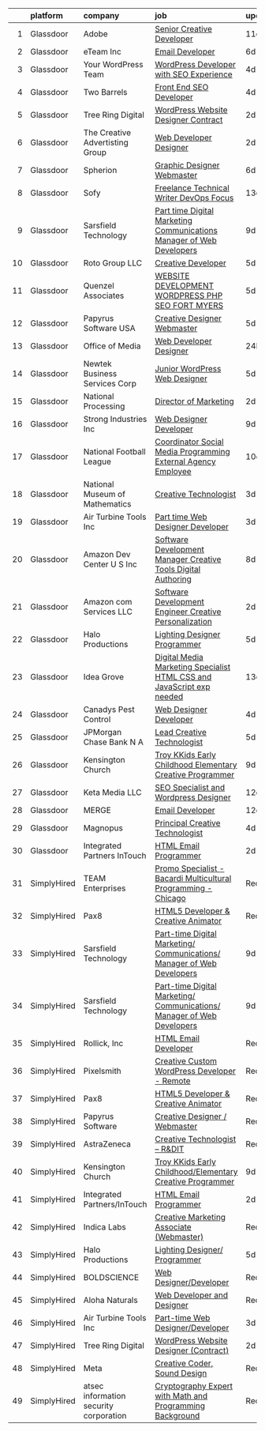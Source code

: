 

|    | platform    | company                                | job                                                                                                                                                                                                                                                                                                                                                                                                                                                                                                                                                                                                                                                                                                                                                                                                                                                                                                                                      | update_time   | location                 |
|---:|:------------|:---------------------------------------|:-----------------------------------------------------------------------------------------------------------------------------------------------------------------------------------------------------------------------------------------------------------------------------------------------------------------------------------------------------------------------------------------------------------------------------------------------------------------------------------------------------------------------------------------------------------------------------------------------------------------------------------------------------------------------------------------------------------------------------------------------------------------------------------------------------------------------------------------------------------------------------------------------------------------------------------------|:--------------|:-------------------------|
|  1 | Glassdoor   | Adobe                                  | [Senior Creative Developer](https://www.glassdoor.com/partner/jobListing.htm?pos=119&ao=1136043&s=58&guid=00000182342cddccbae04ee31934eacc&src=GD_JOB_AD&t=SR&vt=w&cs=1_dba9d261&cb=1658732732405&jobListingId=1008002527802&jrtk=3-0-1g8q2pnlo2a6v001-1g8q2pnm7jijf800-4f8cd1bf38d973ef-)                                                                                                                                                                                                                                                                                                                                                                                                                                                                                                                                                                                                                                               | 11d           | New York, NY             |
|  2 | Glassdoor   | eTeam Inc                              | [Email Developer](https://www.glassdoor.com/partner/jobListing.htm?pos=123&ao=1136043&s=58&guid=00000182342cddccbae04ee31934eacc&src=GD_JOB_AD&t=SR&vt=w&cs=1_f0503b85&cb=1658732732405&jobListingId=1008012173899&jrtk=3-0-1g8q2pnlo2a6v001-1g8q2pnm7jijf800-2b6496e4b20251eb-)                                                                                                                                                                                                                                                                                                                                                                                                                                                                                                                                                                                                                                                         | 6d            | McLean, VA               |
|  3 | Glassdoor   | Your WordPress Team                    | [WordPress Developer with SEO Experience](https://www.glassdoor.com/partner/jobListing.htm?pos=126&ao=1136043&s=58&guid=00000182342cddccbae04ee31934eacc&src=GD_JOB_AD&t=SR&vt=w&ea=1&cs=1_ccda7050&cb=1658732732406&jobListingId=1008016773584&jrtk=3-0-1g8q2pnlo2a6v001-1g8q2pnm7jijf800-d713ad1013409eeb-)                                                                                                                                                                                                                                                                                                                                                                                                                                                                                                                                                                                                                            | 4d            | Remote                   |
|  4 | Glassdoor   | Two Barrels                            | [Front End SEO Developer](https://www.glassdoor.com/partner/jobListing.htm?pos=115&ao=1136043&s=58&guid=00000182342cddccbae04ee31934eacc&src=GD_JOB_AD&t=SR&vt=w&cs=1_8e938e6b&cb=1658732732402&jobListingId=1008017355300&jrtk=3-0-1g8q2pnlo2a6v001-1g8q2pnm7jijf800-0270003f72961650-)                                                                                                                                                                                                                                                                                                                                                                                                                                                                                                                                                                                                                                                 | 4d            | Remote                   |
|  5 | Glassdoor   | Tree Ring Digital                      | [WordPress Website Designer  Contract ](https://www.glassdoor.com/partner/jobListing.htm?pos=111&ao=1136043&s=58&guid=00000182342cddccbae04ee31934eacc&src=GD_JOB_AD&t=SR&vt=w&ea=1&cs=1_83dce664&cb=1658732732401&jobListingId=1008023268607&jrtk=3-0-1g8q2pnlo2a6v001-1g8q2pnm7jijf800-8a16198373301fda-)                                                                                                                                                                                                                                                                                                                                                                                                                                                                                                                                                                                                                              | 2d            | Remote                   |
|  6 | Glassdoor   | The Creative Advertisting Group        | [Web Developer Designer](https://www.glassdoor.com/partner/jobListing.htm?pos=129&ao=1136043&s=58&guid=00000182342cddccbae04ee31934eacc&src=GD_JOB_AD&t=SR&vt=w&ea=1&cs=1_f41cacac&cb=1658732732406&jobListingId=1008022878835&jrtk=3-0-1g8q2pnlo2a6v001-1g8q2pnm7jijf800-398d84bd626d32fa-)                                                                                                                                                                                                                                                                                                                                                                                                                                                                                                                                                                                                                                             | 2d            | Littleton, CO            |
|  7 | Glassdoor   | Spherion                               | [Graphic Designer Webmaster](https://www.glassdoor.com/partner/jobListing.htm?pos=105&ao=1110586&s=58&guid=00000182342cddccbae04ee31934eacc&src=GD_JOB_AD&t=SR&vt=w&ea=1&cs=1_027e2a23&cb=1658732732401&jobListingId=1008012218964&cpc=3E251C7E648E8D76&jrtk=3-0-1g8q2pnlo2a6v001-1g8q2pnm7jijf800-899cd6194d7e536e--6NYlbfkN0AScrANnHgJFbylrovrk75_bYZoHSX2PRUZUzkYSLEwIg9nswHQDhRmx4I3g7nvK_9dD2ly7NM5XaMOcjTcEnVTXCxqjnViLEvx-_rlWlU3I1tgcML9NQKYDeHpDxiSdiGz8QIv0xgHLmzGUQk7Brh3NQjSRFgvIzwPoy-iaV33j5gNj3pHSgfoSHVlUJGPPe_Gto_i5voWQX7iVEwNcHx_gkJ9u3XaD7EhO5WxhtKJJ14GLkP4CurYM6J_rwhXHpRvNsHIMgM3TpOs5eYt9lpo4gIy11A1kShuyKxbe0MSIxoToU-aetOCcN1Hm4oeQ9xGI8dR-VJCAL4R7gaBTe2dbFO1Uze2uvCbCD2OXobQCqM-cpG64FCZOGILYzDPLJw50QdUjhS8WwMetrhuXu77TdAb-IM89wTDdNhRGOAdVeyryRAtnXhB-WMKWodIGbzT0hQ-Q6Bh6NckJ9tsW3nMH5SlUU5mQ32Hdaeaq-VMcuCCTclCwQ2qvKXIlmtHvWU3WfNVLvjUYD0kPZw_1Cqp)                                                    | 6d            | Reading, PA              |
|  8 | Glassdoor   | Sofy                                   | [Freelance Technical Writer  DevOps Focus ](https://www.glassdoor.com/partner/jobListing.htm?pos=124&ao=1136043&s=58&guid=00000182342cddccbae04ee31934eacc&src=GD_JOB_AD&t=SR&vt=w&ea=1&cs=1_1ea5893c&cb=1658732732406&jobListingId=1007997904701&jrtk=3-0-1g8q2pnlo2a6v001-1g8q2pnm7jijf800-b93f97ad55c53494-)                                                                                                                                                                                                                                                                                                                                                                                                                                                                                                                                                                                                                          | 13d           | Remote                   |
|  9 | Glassdoor   | Sarsfield Technology                   | [Part time Digital Marketing  Communications  Manager of Web Developers](https://www.glassdoor.com/partner/jobListing.htm?pos=107&ao=1110586&s=58&guid=00000182342cddccbae04ee31934eacc&src=GD_JOB_AD&t=SR&vt=w&ea=1&cs=1_9a966abd&cb=1658732732401&jobListingId=1008007879843&jrtk=3-0-1g8q2pnlo2a6v001-1g8q2pnm7jijf800-f33710e5bbf2b381--6NYlbfkN0DrN2vAHzTYW0-tITaspRABERJ4u5KIVbAeGUWsVkg9JREm3FT5BlTrJQN5oPr-4gUHnTxj0gA2jWlPAxCfrLGaoio9JeOQCH-2_NQVpWj8dpp2iyPo-v6YB7-oRcjaHz2tH1zo21q7VTfc97qOegYijR6eWbdP6m7ZxPUtZZIb07yXrpBF-nFKBwPRBp2eea0X_vnkHgTSwnAzc7oJcdvCid3kQSo2s48BQOcyzZsSBFxduNKckt3dD046VsKK7EpIfvaYU-6TV-sNLtZzlywj1Mzp4gSvDEtkF9gTwN_iYOXA9QuM4GRpYTPQNJpztQgNHhkhguNUnbCj9uxHfsMvvKzwPVQzf7Z1A1TCwsc7uBabYJPHqbZe0nDqImhoVyUUzJLlNqr5130_rTC4nT9xNWa_OSOCSPZeqVfZpEjbnfXPfN7lBxO0hdZ9M2dC-XxGdyLy1F5wR2-hyH5VnjLxYD4Q9BcJDN9YWr1Pufa0VT09_3L2IYgwQ5psYQZ0mY5ULLAqsCmtR6Y7kVX1gBfDwX9cjPT-NNAhKmVSBoqkUw%3D%3D) | 9d            | Remote                   |
| 10 | Glassdoor   | Roto Group LLC                         | [Creative Developer](https://www.glassdoor.com/partner/jobListing.htm?pos=118&ao=1136043&s=58&guid=00000182342cddccbae04ee31934eacc&src=GD_JOB_AD&t=SR&vt=w&ea=1&cs=1_50f9ca2d&cb=1658732732402&jobListingId=1008016144285&jrtk=3-0-1g8q2pnlo2a6v001-1g8q2pnm7jijf800-22d4b1dcf63ebc2c-)                                                                                                                                                                                                                                                                                                                                                                                                                                                                                                                                                                                                                                                 | 5d            | Columbus, OH             |
| 11 | Glassdoor   | Quenzel   Associates                   | [WEBSITE DEVELOPMENT  WORDPRESS   PHP   SEO  FORT MYERS](https://www.glassdoor.com/partner/jobListing.htm?pos=102&ao=1110586&s=58&guid=00000182342cddccbae04ee31934eacc&src=GD_JOB_AD&t=SR&vt=w&ea=1&cs=1_6bfbe1e2&cb=1658732732400&jobListingId=1008015464406&cpc=B7469C7A79480C49&jrtk=3-0-1g8q2pnlo2a6v001-1g8q2pnm7jijf800-baadc844900ced4a--6NYlbfkN0DdNONLqhA8z6QrX6vw37qu8cGScUjPKwqVQr3YAsb4-4kNYp2ihaw9KPez-BMD6mZvpKeWGDjoPevstFlLD42YBVJhOos-MPgWAA-xZYgZND-Gvd2fWVMTvaePJtCgGIdysdm_UUMJfwVKMmPjnfGaTJ9BZIiJVi_NY0BATVylaqeUhCvM3arEH_u_uw_x_YRSprSjNdyQBR9plD-uLiO2uSUW22FTlX5u4lpzShbuCk4n2pnfqsUGXgTc7qbCWqp3tMp5F2_V8z-NE5PtGdpTNsxkMSlkkpPYydzYhWB87v9Mb815YNs3Cwvd0uBnC9MdrVk8t4u3yl-0R79BbFn_G6lJ2PZ4w5zAh9c5e9aD67NRv3LDpDcwNMgFl0NcC6nVR3yAyUz00Wo8TySu47oQ801Oa62kmEiMsB-58cBqZdN1eLEA0jywbkAFEOoJWzVr5mjGwG-Vb0q-dGX_tqAbBvb7xKyVx5i5XwBnEiDmC_9qs0ispsf3T-Zv6K-C5COkUWX2PSwl1atKM_Mv-_CY4x1lg3MnZaM%3D)          | 5d            | Fort Myers, FL           |
| 12 | Glassdoor   | Papyrus Software USA                   | [Creative Designer Webmaster](https://www.glassdoor.com/partner/jobListing.htm?pos=117&ao=1136043&s=58&guid=00000182342cddccbae04ee31934eacc&src=GD_JOB_AD&t=SR&vt=w&ea=1&cs=1_181e5ffd&cb=1658732732402&jobListingId=1008014201960&jrtk=3-0-1g8q2pnlo2a6v001-1g8q2pnm7jijf800-da9068b561efedb7-)                                                                                                                                                                                                                                                                                                                                                                                                                                                                                                                                                                                                                                        | 5d            | Southlake, TX            |
| 13 | Glassdoor   | Office of Media                        | [Web Developer Designer](https://www.glassdoor.com/partner/jobListing.htm?pos=130&ao=1136043&s=58&guid=00000182342cddccbae04ee31934eacc&src=GD_JOB_AD&t=SR&vt=w&cs=1_99e867f6&cb=1658732732406&jobListingId=1008026059952&jrtk=3-0-1g8q2pnlo2a6v001-1g8q2pnm7jijf800-030a9990a3dc94c6-)                                                                                                                                                                                                                                                                                                                                                                                                                                                                                                                                                                                                                                                  | 24h           | San Diego, CA            |
| 14 | Glassdoor   | Newtek Business Services Corp          | [Junior WordPress Web Designer](https://www.glassdoor.com/partner/jobListing.htm?pos=112&ao=1136043&s=58&guid=00000182342cddccbae04ee31934eacc&src=GD_JOB_AD&t=SR&vt=w&ea=1&cs=1_a2cc7754&cb=1658732732402&jobListingId=1008015002972&jrtk=3-0-1g8q2pnlo2a6v001-1g8q2pnm7jijf800-8955ce37f6007486-)                                                                                                                                                                                                                                                                                                                                                                                                                                                                                                                                                                                                                                      | 5d            | Remote                   |
| 15 | Glassdoor   | National Processing                    | [Director of Marketing](https://www.glassdoor.com/partner/jobListing.htm?pos=101&ao=1110586&s=58&guid=00000182342cddccbae04ee31934eacc&src=GD_JOB_AD&t=SR&vt=w&ea=1&cs=1_3a7b009b&cb=1658732732400&jobListingId=1008023535378&cpc=5AD91290C07BA34D&jrtk=3-0-1g8q2pnlo2a6v001-1g8q2pnm7jijf800-18de8330c96630c0--6NYlbfkN0C7FdYqye7fR5lUV8IgWPkZ54W6iO3v9h1VSxsEbL_uy31Z5LX8bX0YmNYx2hA5h5eyNugiOdgyX6ayJodgr4GVZaGy7PKmS9hN7Vu_DXILAjuEy7DoH8D-fJvxD0mNfbTz-WSlcH2OCuD3LiQmy409QUjPxHrADcpcbmEObCxSxnxPg-m1SbqBgQCulaToi78Ls0dk3bXbZ7Sr1lE-cibw0gVS-Plh_NtdKz_mJ1Ub63gxSC8kWws5QixwcOOiUV9--CrjFHMnSuOFbZ4nA5EFHP8apdzO5i3lxNavA65DSF_3L8lXek6N_nXc6Em8A83zO9kpTzdIJpE6hD4NDUs6S__88KCnAvB0Y0O8kNDAkM92asT53J9HIniIVswd5jFwVWMOPXbyx2bEMiSFTDJxJ_gBIKssnOSmXthAXkCzWH0lYBCNMfJjMD9qDLlS2VXjTa2oDW9Rip0n7cIdbR7ytg3sD6IOonAkKTD-SQ0WyrHziOCmQRi13fuxgOlA7fkZAL0gnd0CEw%3D%3D)                                                             | 2d            | Orem, UT                 |
| 16 | Glassdoor   | Strong Industries Inc                  | [Web Designer Developer](https://www.glassdoor.com/partner/jobListing.htm?pos=104&ao=1110586&s=58&guid=00000182342cddccbae04ee31934eacc&src=GD_JOB_AD&t=SR&vt=w&ea=1&cs=1_81bf23e7&cb=1658732732401&jobListingId=1008007901691&cpc=40021B6B9FB64F38&jrtk=3-0-1g8q2pnlo2a6v001-1g8q2pnm7jijf800-4f92cc2faa6ace89--6NYlbfkN0AaAh-T7aBUNEyWZAMeJioHp9n-56TjfRd1exjU7yaUmSUR1AdsK2zYMyM_gote3a86ng6VCn9OTRgQq_1npgN3lEIkYsJV1g4yzIIkNfoHc4UJx4kgA4USL7bhSlncZJiBMvSZNphLigjGG9un9xYqaG7bYb_YkKSKPKm8cRkI9FKZOaab3Dk2NV5uVybuhUnpy6RBD1M_0-0i1hPwb-Ekt0r3DL2hUgGxZZCQFPihOOrIxJbCg9fSs3CS0Ay7XoxvjHJiI88k7wiFGrjd5W8bFkZ426y_Ws-OOPq4Ra-mTrqL8v-97K2iAWGaUJBvQoLD6q-kfxYgcsj3GV58RoAd0ad-Ypp3gHsMasIAaNGDoQXXEzwxARTQ73-Wd8WnRTgWx1ETb2reuHylkyfAH2HHZt_VpGNx7_h5_97ZLWd9Q6q7QYDD26TRC-fRPiiAqXo8VatzBnJ9urmXwgszLp8ktYGGiv4O3WA6LYnTIpO3DoRK-pAcftIXEGiJ8Lh4rIlNdHfcBZCiRQ%3D%3D)                                                            | 9d            | Northumberland, PA       |
| 17 | Glassdoor   | National Football League               | [Coordinator  Social Media Programming  External Agency Employee ](https://www.glassdoor.com/partner/jobListing.htm?pos=114&ao=1136043&s=58&guid=00000182342cddccbae04ee31934eacc&src=GD_JOB_AD&t=SR&vt=w&cs=1_2be5562e&cb=1658732732402&jobListingId=1008005817761&jrtk=3-0-1g8q2pnlo2a6v001-1g8q2pnm7jijf800-dbd6f69fe620b09e-)                                                                                                                                                                                                                                                                                                                                                                                                                                                                                                                                                                                                        | 10d           | Inglewood, CA            |
| 18 | Glassdoor   | National Museum of Mathematics         | [Creative Technologist](https://www.glassdoor.com/partner/jobListing.htm?pos=121&ao=1136043&s=58&guid=00000182342cddccbae04ee31934eacc&src=GD_JOB_AD&t=SR&vt=w&ea=1&cs=1_7a267364&cb=1658732732405&jobListingId=1008020606905&jrtk=3-0-1g8q2pnlo2a6v001-1g8q2pnm7jijf800-c3aa30a987d3e6d0-)                                                                                                                                                                                                                                                                                                                                                                                                                                                                                                                                                                                                                                              | 3d            | New York, NY             |
| 19 | Glassdoor   | Air Turbine Tools Inc                  | [Part time Web Designer Developer](https://www.glassdoor.com/partner/jobListing.htm?pos=110&ao=1136043&s=58&guid=00000182342cddccbae04ee31934eacc&src=GD_JOB_AD&t=SR&vt=w&ea=1&cs=1_3dcffe8c&cb=1658732732401&jobListingId=1008021218997&jrtk=3-0-1g8q2pnlo2a6v001-1g8q2pnm7jijf800-abdd88d45579cdf9-)                                                                                                                                                                                                                                                                                                                                                                                                                                                                                                                                                                                                                                   | 3d            | Remote                   |
| 20 | Glassdoor   | Amazon Dev Center U S   Inc            | [Software Development Manager  Creative Tools   Digital Authoring](https://www.glassdoor.com/partner/jobListing.htm?pos=128&ao=1136043&s=58&guid=00000182342cddccbae04ee31934eacc&src=GD_JOB_AD&t=SR&vt=w&cs=1_000c9f13&cb=1658732732406&jobListingId=1008009352607&jrtk=3-0-1g8q2pnlo2a6v001-1g8q2pnm7jijf800-c498432651e3c89e-)                                                                                                                                                                                                                                                                                                                                                                                                                                                                                                                                                                                                        | 8d            | Seattle, WA              |
| 21 | Glassdoor   | Amazon com Services LLC                | [Software Development Engineer  Creative Personalization](https://www.glassdoor.com/partner/jobListing.htm?pos=108&ao=1136043&s=58&guid=00000182342cddccbae04ee31934eacc&src=GD_JOB_AD&t=SR&vt=w&cs=1_d2c09835&cb=1658732732401&jobListingId=1008023508743&jrtk=3-0-1g8q2pnlo2a6v001-1g8q2pnm7jijf800-58db2169cdbec0c2-)                                                                                                                                                                                                                                                                                                                                                                                                                                                                                                                                                                                                                 | 2d            | Remote                   |
| 22 | Glassdoor   | Halo Productions                       | [Lighting Designer  Programmer](https://www.glassdoor.com/partner/jobListing.htm?pos=106&ao=1110586&s=58&guid=00000182342cddccbae04ee31934eacc&src=GD_JOB_AD&t=SR&vt=w&ea=1&cs=1_519b962b&cb=1658732732401&jobListingId=1008015096984&cpc=F5E96E35A1725171&jrtk=3-0-1g8q2pnlo2a6v001-1g8q2pnm7jijf800-0bcaae8eeee308c3--6NYlbfkN0BEvJRdBrHVa_YlZspkjxNvNcULpg1dVZ_4c2JuuP3YMR1Wsi_cnGdYV8EHBUGbkZmss4oE729CtO0VHdeE4jazau9PPpMmuAYR0Vxq3jqRcTncECxuQTSyBHO9X1UChQ2DMLYyUXNh0BZQLL3SdZ1bv7_Yb5fAAUWHQgasTVrzFO7wTZFXm4KMc3oxChq3ASgE6eOUQwkbhrOsZsnbdFDK0K63dtoOD2gpRFy10nqEDKOy1yzqTqS6JJvQkE2RrxN_D_rVwSzPaOVDuYcf70-LmgnaxhTOBaYctjwd4xY8ePZFeuwwrEK053y9aV_W_r_4DjC74DwTFjza1HcYT2ZtdkJ7GJPLIR0-ZyD8j-8zhhrFQ7L8d-9YgD2Cu5RxqJFsW4geBPQRaUNCSoIbAEhm7XVHiiT0XWnzSf73f1dqHCWeUmRkin_Ylz0johytUQa2TLg1stC-XWjZRJ7NhszgVFZuU_gF8LZnKyTfRg8eFCpvB_oPac-0cwzOwRemI5pwFhpwcSDlFg%3D%3D)                                                     | 5d            | Far Rockaway, NY         |
| 23 | Glassdoor   | Idea Grove                             | [Digital Media   Marketing Specialist  HTML  CSS and JavaScript exp needed ](https://www.glassdoor.com/partner/jobListing.htm?pos=113&ao=1136043&s=58&guid=00000182342cddccbae04ee31934eacc&src=GD_JOB_AD&t=SR&vt=w&ea=1&cs=1_6fa7d623&cb=1658732732402&jobListingId=1007997916789&jrtk=3-0-1g8q2pnlo2a6v001-1g8q2pnm7jijf800-d3708a3479a27e09-)                                                                                                                                                                                                                                                                                                                                                                                                                                                                                                                                                                                         | 13d           | Remote                   |
| 24 | Glassdoor   | Canadys Pest Control                   | [Web Designer Developer](https://www.glassdoor.com/partner/jobListing.htm?pos=122&ao=1136043&s=58&guid=00000182342cddccbae04ee31934eacc&src=GD_JOB_AD&t=SR&vt=w&ea=1&cs=1_9ffd4727&cb=1658732732405&jobListingId=1008017083812&jrtk=3-0-1g8q2pnlo2a6v001-1g8q2pnm7jijf800-bfb1181bf9d3d595-)                                                                                                                                                                                                                                                                                                                                                                                                                                                                                                                                                                                                                                             | 4d            | Lumber Bridge, NC        |
| 25 | Glassdoor   | JPMorgan Chase Bank  N A               | [Lead Creative Technologist](https://www.glassdoor.com/partner/jobListing.htm?pos=120&ao=1136043&s=58&guid=00000182342cddccbae04ee31934eacc&src=GD_JOB_AD&t=SR&vt=w&cs=1_26ec1a1c&cb=1658732732403&jobListingId=1008013614400&jrtk=3-0-1g8q2pnlo2a6v001-1g8q2pnm7jijf800-90b057ca55e2d0fa-)                                                                                                                                                                                                                                                                                                                                                                                                                                                                                                                                                                                                                                              | 5d            | New York, NY             |
| 26 | Glassdoor   | Kensington Church                      | [Troy KKids Early Childhood Elementary Creative Programmer](https://www.glassdoor.com/partner/jobListing.htm?pos=116&ao=1136043&s=58&guid=00000182342cddccbae04ee31934eacc&src=GD_JOB_AD&t=SR&vt=w&cs=1_e994eb40&cb=1658732732402&jobListingId=1008009001538&jrtk=3-0-1g8q2pnlo2a6v001-1g8q2pnm7jijf800-6d781f307ab240c8-)                                                                                                                                                                                                                                                                                                                                                                                                                                                                                                                                                                                                               | 9d            | Troy, MI                 |
| 27 | Glassdoor   | Keta Media  LLC                        | [SEO Specialist and Wordpress Designer](https://www.glassdoor.com/partner/jobListing.htm?pos=103&ao=1110586&s=58&guid=00000182342cddccbae04ee31934eacc&src=GD_JOB_AD&t=SR&vt=w&ea=1&cs=1_a7de5dd6&cb=1658732732400&jobListingId=1008001266514&cpc=48866614B099111A&jrtk=3-0-1g8q2pnlo2a6v001-1g8q2pnm7jijf800-5c137231d4889739--6NYlbfkN0CUg84Qsrj4qHTdZVaZi67HzZ55XAw5-4mqHdmOIUVqc3Aj9HmJIPfNp7sBWzuffGSr8YlEzS3m2yHSQWIYN7fMiPpnG4uylwZtiNrTdQkQITM7MSZX8XAyIcIxabcjTGTUy4etnmAniooFtVFXS4LhM1FGZ3Si337ngGZRaXwML8XYnVk0o2s0B5_njQsV5KNZ4sIUmU_1fxX8A6p-b01k1ApIDJIIBnRqIu2nQoEyIQRWaqLfUDQ2wRMVA_Uz9DuNLUYcUzCwABdemFLCISjSZWAMYKJSwPASId35MSAeCNDOPf9cuBpckF0cR5vjFyJJ0Cn_S3edoroQg39-kuubN3FWKrqGRUrRuJl-obQm5tM2D1BVc-UiuMKMTpUryRwdvPwNRfM7EZpruO0qkl878ub-zf9rmxVAexnEgNAdTy7jDdmjJvmyEFrwlnqM2Io1K8Qr12KrL1nmMYT3CaWw7xxdiYw2uByyfCEYEwbNf93ZqXhVkR1LwU2CjJ9XlgiW9wcR6VKpDTTNNgyvCl2gvwhiPN5AlZA%3D)                           | 12d           | Knoxville, TN            |
| 28 | Glassdoor   | MERGE                                  | [Email Developer](https://www.glassdoor.com/partner/jobListing.htm?pos=127&ao=1136043&s=58&guid=00000182342cddccbae04ee31934eacc&src=GD_JOB_AD&t=SR&vt=w&cs=1_714dfb5e&cb=1658732732406&jobListingId=1008000055625&jrtk=3-0-1g8q2pnlo2a6v001-1g8q2pnm7jijf800-08f78359d1fa5818-)                                                                                                                                                                                                                                                                                                                                                                                                                                                                                                                                                                                                                                                         | 12d           | Denver, CO               |
| 29 | Glassdoor   | Magnopus                               | [Principal Creative Technologist](https://www.glassdoor.com/partner/jobListing.htm?pos=125&ao=1136043&s=58&guid=00000182342cddccbae04ee31934eacc&src=GD_JOB_AD&t=SR&vt=w&ea=1&cs=1_4d61786b&cb=1658732732406&jobListingId=1008018287924&jrtk=3-0-1g8q2pnlo2a6v001-1g8q2pnm7jijf800-df8a760ba6d461b7-)                                                                                                                                                                                                                                                                                                                                                                                                                                                                                                                                                                                                                                    | 4d            | Los Angeles, CA          |
| 30 | Glassdoor   | Integrated Partners InTouch            | [HTML Email Programmer](https://www.glassdoor.com/partner/jobListing.htm?pos=109&ao=1136043&s=58&guid=00000182342cddccbae04ee31934eacc&src=GD_JOB_AD&t=SR&vt=w&ea=1&cs=1_1b1789c8&cb=1658732732401&jobListingId=1008023210574&jrtk=3-0-1g8q2pnlo2a6v001-1g8q2pnm7jijf800-4b4a724bd138c34b-)                                                                                                                                                                                                                                                                                                                                                                                                                                                                                                                                                                                                                                              | 2d            | Waltham, MA              |
| 31 | SimplyHired | TEAM Enterprises                       | [Promo Specialist - Bacardi Multicultural Programming - Chicago](https://www.simplyhired.com/job/dR94f8Z8qHiB__aS-x5IuZ0kIy2noixDL5o9EdqOVRGe0Sn_vBmyXQ?q=creative+programmer)                                                                                                                                                                                                                                                                                                                                                                                                                                                                                                                                                                                                                                                                                                                                                           | Recently      | Chicago, IL +4 locations |
| 32 | SimplyHired | Pax8                                   | [HTML5 Developer & Creative Animator](https://www.simplyhired.com/job/DcI9boA9QAGhvEhJ0nrKDcXbjJdV-Xc9RNA8XU8-WgXmrk0-CIjjnA?q=creative+programmer)                                                                                                                                                                                                                                                                                                                                                                                                                                                                                                                                                                                                                                                                                                                                                                                      | Recently      | Denver, CO               |
| 33 | SimplyHired | Sarsfield Technology                   | [Part-time Digital Marketing/ Communications/ Manager of Web Developers](https://www.simplyhired.com/job/macHK6dkeEfQn7hPYSxYcVYl8ceCtRP3O8HbIY1wHx7dXf80-SWHvw?q=creative+programmer)                                                                                                                                                                                                                                                                                                                                                                                                                                                                                                                                                                                                                                                                                                                                                   | 9d            | Remote                   |
| 34 | SimplyHired | Sarsfield Technology                   | [Part-time Digital Marketing/ Communications/ Manager of Web Developers](https://www.simplyhired.com/job/macHK6dkeEfQn7hPYSxYcVYl8ceCtRP3O8HbIY1wHx7dXf80-SWHvw?q=creative+programmer)                                                                                                                                                                                                                                                                                                                                                                                                                                                                                                                                                                                                                                                                                                                                                   | 9d            | Remote                   |
| 35 | SimplyHired | Rollick, Inc                           | [HTML Email Developer](https://www.simplyhired.com/job/XOBvr-FPlcbrKDU6fwn7cySQFiXUBT59WK26gB6UhBDl1ROl_YjQ4g?q=creative+programmer)                                                                                                                                                                                                                                                                                                                                                                                                                                                                                                                                                                                                                                                                                                                                                                                                     | Recently      | Remote                   |
| 36 | SimplyHired | Pixelsmith                             | [Creative Custom WordPress Developer - Remote](https://www.simplyhired.com/job/CSMe5ZOiD_hcyiyf1R0d0crfmboeiyB266PClwOQXhmqnPgx6T0RvA?q=creative+programmer)                                                                                                                                                                                                                                                                                                                                                                                                                                                                                                                                                                                                                                                                                                                                                                             | Recently      | Remote                   |
| 37 | SimplyHired | Pax8                                   | [HTML5 Developer & Creative Animator](https://www.simplyhired.com/job/DcI9boA9QAGhvEhJ0nrKDcXbjJdV-Xc9RNA8XU8-WgXmrk0-CIjjnA?q=creative+programmer)                                                                                                                                                                                                                                                                                                                                                                                                                                                                                                                                                                                                                                                                                                                                                                                      | Recently      | Denver, CO               |
| 38 | SimplyHired | Papyrus Software                       | [Creative Designer / Webmaster](https://www.simplyhired.com/job/epn4EeMXxxXbEsItJoBsygWYpPUXjML_NGzAIezAShrcXbzU548hFA?q=creative+programmer)                                                                                                                                                                                                                                                                                                                                                                                                                                                                                                                                                                                                                                                                                                                                                                                            | Recently      | Southlake, TX            |
| 39 | SimplyHired | AstraZeneca                            | [Creative Technologist – R&DIT](https://www.simplyhired.com/job/-m97RsB3g5jvtPWHINIUVrPtCg97cbfkcNXauojo1orhIozXlWHYsA?q=creative+programmer)                                                                                                                                                                                                                                                                                                                                                                                                                                                                                                                                                                                                                                                                                                                                                                                            | Recently      | Gaithersburg, MD         |
| 40 | SimplyHired | Kensington Church                      | [Troy KKids Early Childhood/Elementary Creative Programmer](https://www.simplyhired.com/job/V49F8e3eZzM0zpEpED696_GCxQK3h4h0yLjfp_1e02eK6M-SpgTEbQ?q=creative+programmer)                                                                                                                                                                                                                                                                                                                                                                                                                                                                                                                                                                                                                                                                                                                                                                | 9d            | Troy, MI                 |
| 41 | SimplyHired | Integrated Partners/InTouch            | [HTML Email Programmer](https://www.simplyhired.com/job/OUiXZA3LQuZ3ciALBvINlhIltThtEavT_p-9kr3irkCGUoMbViZi6g?q=creative+programmer)                                                                                                                                                                                                                                                                                                                                                                                                                                                                                                                                                                                                                                                                                                                                                                                                    | 2d            | Waltham, MA              |
| 42 | SimplyHired | Indica Labs                            | [Creative Marketing Associate (Webmaster)](https://www.simplyhired.com/job/CiOYg9ZwXWnfAfWFYgpeXNQ65sUJYFSHCYI9aKhasdAuHPtez9K0_g?q=creative+programmer)                                                                                                                                                                                                                                                                                                                                                                                                                                                                                                                                                                                                                                                                                                                                                                                 | Recently      | Albuquerque, NM          |
| 43 | SimplyHired | Halo Productions                       | [Lighting Designer/ Programmer](https://www.simplyhired.com/job/C_0gj2o1zpTJJV7TqU5g4xqQu7_kHqW4-Ekwc1CbnmHzPIlak2LRdw?q=creative+programmer)                                                                                                                                                                                                                                                                                                                                                                                                                                                                                                                                                                                                                                                                                                                                                                                            | 5d            | Far Rockaway, NY         |
| 44 | SimplyHired | BOLDSCIENCE                            | [Web Designer/Developer](https://www.simplyhired.com/job/sYUKzDCC9Ek4JY5njJSAAaDIO08fAnCCvpdH2_8zk4gdZMPFJhsCsw?q=creative+programmer)                                                                                                                                                                                                                                                                                                                                                                                                                                                                                                                                                                                                                                                                                                                                                                                                   | Recently      | Remote                   |
| 45 | SimplyHired | Aloha Naturals                         | [Web Developer and Designer](https://www.simplyhired.com/job/jVnFGFTfQEJrY9YznN07zixwHhWIO53amrdtc-gMIEFNd3kIfSnHjQ?q=creative+programmer)                                                                                                                                                                                                                                                                                                                                                                                                                                                                                                                                                                                                                                                                                                                                                                                               | Recently      | Redding, CA              |
| 46 | SimplyHired | Air Turbine Tools Inc                  | [Part-time Web Designer/Developer](https://www.simplyhired.com/job/ZdGEpFGZObCujYhDCGpxMC6FDjxRM3owF8xlKoIv0o7FdBgfG4srEQ?q=creative+programmer)                                                                                                                                                                                                                                                                                                                                                                                                                                                                                                                                                                                                                                                                                                                                                                                         | 3d            | Remote                   |
| 47 | SimplyHired | Tree Ring Digital                      | [WordPress Website Designer (Contract)](https://www.simplyhired.com/job/8sYd8PIo3_GiYTwQJ4jKUdJ3MM0MUAU6rxyjjXT2DdEfBrMEZL_2Pw?q=creative+programmer)                                                                                                                                                                                                                                                                                                                                                                                                                                                                                                                                                                                                                                                                                                                                                                                    | 2d            | Remote                   |
| 48 | SimplyHired | Meta                                   | [Creative Coder, Sound Design](https://www.simplyhired.com/job/n2_aAa79zz0NtsdWJigL3Knz716MJWRolWS8tBw6yovOF3e-t9vjmg?q=creative+programmer)                                                                                                                                                                                                                                                                                                                                                                                                                                                                                                                                                                                                                                                                                                                                                                                             | Recently      | Remote                   |
| 49 | SimplyHired | atsec information security corporation | [Cryptography Expert with Math and Programming Background](https://www.simplyhired.com/job/H4LrizoSMHHFHvKYc5LIh388etghgRsELUiSMRnwKFjlydQJ6vl85Q?q=creative+programmer)                                                                                                                                                                                                                                                                                                                                                                                                                                                                                                                                                                                                                                                                                                                                                                 | Recently      | Austin, TX               |